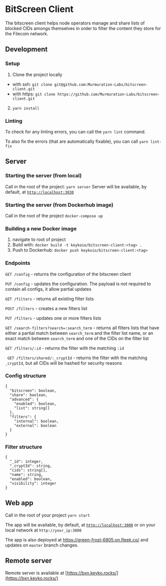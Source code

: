 # BitScreen Client
The bitscreen client helps node operators manage and share lists of blocked CIDs amongs themselves in order to filter the content they store for the Filecoin network.
 
## Development
### Setup
1. Clone the project locally 
  - with ssh: ```git clone git@github.com:Murmuration-Labs/bitscreen-client.git```
  - with https: ```git clone https://github.com/Murmuration-Labs/bitscreen-client.git```
2. ```yarn install```
 
### Linting
To check for any linting errors, you can call the ```yarn lint``` command.

To also fix the errors (that are automatically fixable), you can call ```yarn lint-fix```
 
## Server
### Starting the server (from local)
Call in the root of the project: ```yarn server```
Server will be available, by default, at [```http://localhost:3030```](http://localhost:3030)

### Starting the server (from Dockerhub image)
Call in the root of the project ```docker-compose up```

### Building a new Docker image
1. navigate to root of project
2. Build with: ```docker build -t keykoio/bitscreen-client:<tag> .```
3. Push to Dockerhub: ```docker push keykoio/bitscreen-client:<tag>```
 
### Endpoints
```GET /config``` - returns the configuration of the bitscreen client

```PUT /config``` - updates the configuration. The payload is not required to contain all configs, it allow partial updates

```GET /filters``` - returns all existing filter lists

```POST /filters``` - creates a new filters list

```PUT /filters``` - updates one or more filters lists

```GET /search-filters?search=:search_term``` - returns all filters lists that have either a partial match between ```search_term``` and the filter list name, or an exact match between ```search_term``` and one of the CIDs on the filter list

```GET /filters/:id``` - returns the filter with the matching ```:id```

``` GET /filters/shared/:_cryptId``` - returns the filter with the matching ```_cryptId```, but all CIDs will be hashed for security reasons

### Config structure
```
{
  "bitscreen": boolean,
  "share": boolean,
  "advanced": {
    "enabled": boolean,
    "list": string[]
  },
  "filters": {
    "internal": boolean,
    "external": boolean
  }
}
```

### Filter structure
```
{
  "_id": integer,
  "_cryptId": string,
  "cids": string[],
  "name": string,
  "enabled": boolean,
  "visibility": integer
}
```

## Web app
Call in the root of your project ```yarn start```

The app will be available, by default, at [```http://localhost:3000```](http://localhost:3000) or on your local network at ```http://your_ip:3000```

The app is also deployed at https://green-frost-6805.on.fleek.co/ and updates on `master` branch changes.
 
## Remote server
Remote server is available at [https://bxn.keyko.rocks/](https://bxn.keyko.rocks/)
